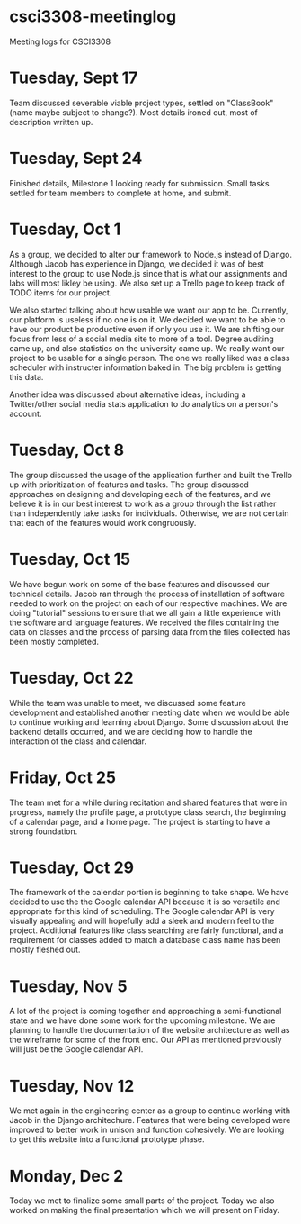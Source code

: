 # csci3308-meetinglog
Meeting logs for CSCI3308

# Tuesday, Sept 17
Team discussed severable viable project types, settled on  "ClassBook" (name maybe subject to change?). Most details ironed out, most of description written up.

# Tuesday, Sept 24
Finished details, Milestone 1 looking ready for submission. Small tasks settled for team members to complete at home, and submit.

# Tuesday, Oct 1
As a group, we decided to alter our framework to Node.js instead of Django. Although Jacob has experience in Django, we decided it was of
best interest to the group to use Node.js since that is what our assignments and labs will most likley be using. We also set up a Trello
page to keep track of TODO items for our project. 

We also started talking about how usable we want our app to be. Currently, our platform is useless if no one is on it. We decided we want
to be able to have our product be productive even if only you use it. We are shifting our focus from less of a social media site to more
of a tool. Degree auditing came up, and also statistics on the university came up. We really want our project to be usable for a single
person. The one we really liked was a class scheduler with instructer information baked in. The big problem is getting this data.

Another idea was discussed about alternative ideas, including a Twitter/other social media stats application to do analytics on a person's
account.

# Tuesday, Oct 8
The group discussed the usage of the application further and built the Trello up with prioritization of features and tasks. The group discussed approaches on designing and developing each of the features, and we believe it is in our best interest to work as a group through the list rather than independently take tasks for individuals. Otherwise, we are not certain that each of the features would work congruously.

# Tuesday, Oct 15
We have begun work on some of the base features and discussed our technical details. Jacob ran through the process of installation of software needed to work on the project on each of our respective machines. We are doing "tutorial" sessions to ensure that we all gain a little experience with the software and language features. We received the files containing the data on classes and the process of parsing data from the files collected has been mostly completed.

# Tuesday, Oct 22
While the team was unable to meet, we discussed some feature development and established another meeting date when we would be able to continue working and learning about Django. Some discussion about the backend details occurred, and we are deciding how to handle the interaction of the class and calendar.

# Friday, Oct 25
The team met for a while during recitation and shared features that were in progress, namely the profile page, a prototype class search, the beginning of a calendar page, and a home page. The project is starting to have a strong foundation.

# Tuesday, Oct 29
The framework of the calendar portion is beginning to take shape. We have decided to use the the Google calendar API because it is so versatile and appropriate for this kind of scheduling. The Google calendar API is very visually appealing and will hopefully add a sleek and modern feel to the project. Additional features like class searching are fairly functional, and a requirement for classes added to match a database class name has been mostly fleshed out.

# Tuesday, Nov 5
A lot of the project is coming together and approaching a semi-functional state and we have done some work for the upcoming milestone. We are planning to handle the documentation of the website architecture as well as the wireframe for some of the front end. Our API as mentioned previously will just be the Google calendar API.

# Tuesday, Nov 12
We met again in the engineering center as a group to continue working with Jacob in the Django architechure. Features that were being developed were improved to better work in unison and function cohesively. We are looking to get this website into a functional prototype phase.

# Monday, Dec 2
Today we met to finalize some small parts of the project. Today we also worked on making the final presentation which we will present on Friday.

